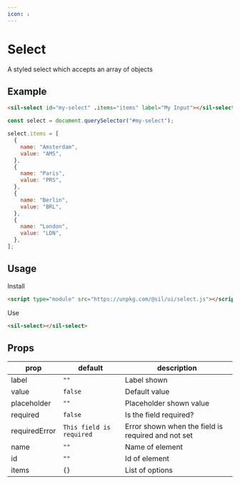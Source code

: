 ```yaml
---
icon: ↓
---
```


# Select

<script type="module" src="/assets/dist/select.js"></script>

A styled select which accepts an array of objects

## Example

<sil-select id="my-select" label="My Select"></sil-select>

<script>
const select = document.querySelector('#my-select');

select.items = [{
    name: 'Amsterdam',
    value: 'AMS'
},{
    name: 'Paris',
    value: 'PRS'
},{
    name: 'Berlin',
    value: 'BRL'
},{
    name: 'London',
    value: 'LDN'
}];
</script>


```html
<sil-select id="my-select" .items="items" label="My Input"></sil-select>
```

```js
const select = document.querySelector("#my-select");

select.items = [
  {
    name: "Amsterdam",
    value: "AMS",
  },
  {
    name: "Paris",
    value: "PRS",
  },
  {
    name: "Berlin",
    value: "BRL",
  },
  {
    name: "London",
    value: "LDN",
  },
];
```


## Usage

Install

```html
<script type="module" src="https://unpkg.com/@sil/ui/select.js"></script>
```

Use

```html
<sil-select></sil-select>
```

## Props

| prop          | default                  | description                                        |
| ------------- | ------------------------ | -------------------------------------------------- |
| label         | `""`                     | Label shown                                        |
| value         | `false`                  | Default value                                      |
| placeholder   | `""`                     | Placeholder shown value                            |
| required      | `false`                  | Is the field required?                             |
| requiredError | `This field is required` | Error shown when the field is required and not set |
| name          | `""`                     | Name of element                                    |
| id            | `""`                     | Id of element                                      |
| items         | `{}`                     | List of options                                    |

